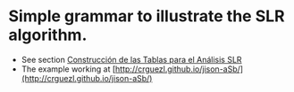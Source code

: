 # Simple grammar to illustrate the SLR algorithm.

* See section [Construcción de las Tablas para el Análisis SLR](http://nereida.deioc.ull.es/~plgrado/javascriptexamples/)
* The example working at 
[http://crguezl.github.io/jison-aSb/](http://crguezl.github.io/jison-aSb/)
